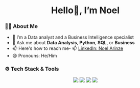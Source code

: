  <h1 align="center">Hello👋, I’m Noel</h1>

### 👩‍💻 About Me
- 👀 I’m a Data analyst and a Business Intelligence specialist
- 💬 Ask me about **Data Analysis**, **Python**, **SQL**, or **Business**
- 📫 Here's how to reach me- 📫 [LinkedIn: Noel Arinze](https://www.linkedin.com/in/arinze-noel-egwu-094178328/)
- 😄 Pronouns: He/Him



### ⚙️ Tech Stack & Tools
<p align="center">
  <img src="https://img.shields.io/badge/Python-3776AB?style=for-the-badge&logo=python&logoColor=white" />
  <img src="https://img.shields.io/badge/Power%20BI-F2C811?style=for-the-badge&logo=powerbi&logoColor=white" />
  <img src="https://img.shields.io/badge/Pandas-150458?style=for-the-badge&logo=pandas&logoColor=white" />
  <img src="https://img.shields.io/badge/Jupyter-F37626?style=for-the-badge&logo=jupyter&logoColor=white" />
</p>
